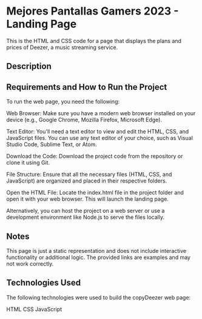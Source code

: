 # Mejores Pantallas Gamers 2023 - Landing Page
This is the HTML and CSS code for a page that displays the plans and prices of Deezer, a music streaming service.

## Description


## Requirements and How to Run the Project
To run the web page, you need the following:

Web Browser: Make sure you have a modern web browser installed on your device (e.g., Google Chrome, Mozilla Firefox, Microsoft Edge).

Text Editor: You'll need a text editor to view and edit the HTML, CSS, and JavaScript files. You can use any text editor of your choice, such as Visual Studio Code, Sublime Text, or Atom.

Download the Code: Download the project code from the repository or clone it using Git.

File Structure: Ensure that all the necessary files (HTML, CSS, and JavaScript) are organized and placed in their respective folders.

Open the HTML File: Locate the index.html file in the project folder and open it with your web browser. This will launch the landing page.

Alternatively, you can host the project on a web server or use a development environment like Node.js to serve the files locally.

## Notes
This page is just a static representation and does not include interactive functionality or additional logic.
The provided links are examples and may not work correctly.

## Technologies Used
The following technologies were used to build the copyDeezer web page:

HTML
CSS
JavaScript
 

